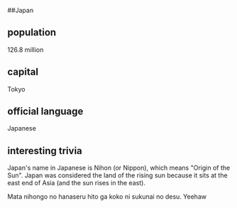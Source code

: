 ##Japan
## population
126.8 million

## capital
Tokyo
 
## official language
Japanese

## interesting trivia
Japan's name in Japanese is Nihon (or Nippon), which means "Origin of the 
Sun". Japan was considered the land of the rising sun because it sits at 
the east end of Asia (and the sun rises in the east).

Mata nihongo no hanaseru hito ga koko ni sukunai no desu.
Yeehaw

